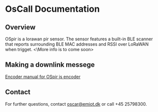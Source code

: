<!DOCTYPE html>
<html lang="en">
<head>
    <meta charset="UTF-8">
    <meta name="viewport" content="width=device-width, initial-scale=1.0">
</head>
<body>

<h1>OsCall Documentation</h1>

<h2>Overview</h2>
<p>OSpir is a lorawan pir sensor. The sensor features a built-in BLE scanner that reports surrounding BLE MAC addresses and RSSI over LoRaWAN when trigget. <\More info is to come soon> </p>

<h2>Making a downlink messege</h2>
<a href="https://github.com/EMiot-hub/Sensor-user-manuals/tree/main/OSpir/decoder-encoder/JS%20encoder%20cmd%20run">Encoder manual for OSpir js encoder</a>

<h2>Contact</h2>
<p>For further questions, contact <a href="mailto:oscar@emiot.dk">oscar@emiot.dk</a> or call +45 25798300.</p>

</body>
</html>

